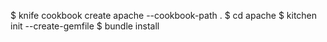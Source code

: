 $ knife cookbook create apache --cookbook-path . 
$ cd apache 
$ kitchen init --create-gemfile 
$ bundle install